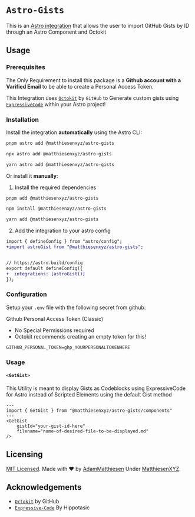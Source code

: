 # `Astro-Gists`

This is an [Astro integration](https://docs.astro.build/en/guides/integrations-guide/) that allows the user to import GitHub Gists by ID through an Astro Component and Octokit

## Usage

### Prerequisites

The Only Requirement to install this package is a **Github account with a Varified Email** to be able to create a Personal Access Token.

This Integration uses [`Octokit`](http://octokit.github.io/) by `GitHub` to Generate custom gists using [`ExpressiveCode`](https://expressive-code.com/) within your Astro project!

### Installation

Install the integration **automatically** using the Astro CLI:

```bash
pnpm astro add @matthiesenxyz/astro-gists
```

```bash
npx astro add @matthiesenxyz/astro-gists
```

```bash
yarn astro add @matthiesenxyz/astro-gists
```

Or install it **manually**:

1. Install the required dependencies

```bash
pnpm add @matthiesenxyz/astro-gists
```

```bash
npm install @matthiesenxyz/astro-gists
```

```bash
yarn add @matthiesenxyz/astro-gists
```

2. Add the integration to your astro config

```diff
import { defineConfig } from "astro/config";
+import astroGist from "@matthiesenxyz/astro-gists";


// https://astro.build/config
export default defineConfig({
+  integrations: [astroGist()]
});
```

### Configuration

Setup your `.env` file with the following secret from github:

Github Personal Access Token (Classic) 
 - No Special Permissions required 
 - Octokit recommends creating an empty token for this!

```dotenv
GITHUB_PERSONAL_TOKEN=ghp_YOURPERSONALTOKENHERE
```

### Usage

#### `<GetGist>`

This Utility is meant to display Gists as Codeblocks using ExpressiveCode for Astro instead of Scripted Elements using the default Gist method

```astro
---
import { GetGist } from "@matthiesenxyz/astro-gists/components"
---
<GetGist 
	gistId="your-gist-id-here"
	filename="name-of-desired-file-to-be-displayed.md" 
/>
```

## Licensing

[MIT Licensed](./LICENSE). Made with ❤️ by [AdamMatthiesen](https://github.com/AdamMatthiesen) Under [MatthiesenXYZ](https://github.com/MatthiesenXYZ).

## Acknowledgements

- [`Octokit`](http://octokit.github.io) by GitHub
- [`Expressive-Code`](https://expressive-code.com/) By Hippotasic